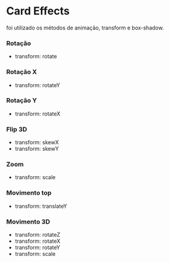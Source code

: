 # Card Effects
foi utilizado os métodos de animação, transform e box-shadow.

### Rotação
* transform: rotate

### Rotação X
* transform: rotateY

### Rotação Y
* transform: rotateX

### Flip 3D
* transform: skewX
* transform: skewY

### Zoom
* transform: scale

### Movimento top
* transform: translateY

### Movimento 3D
* transform: rotateZ
* transform: rotateX
* transform: rotateY
* transform: scale


